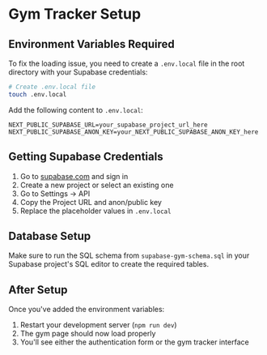 # Gym Tracker Setup

## Environment Variables Required

To fix the loading issue, you need to create a `.env.local` file in the root directory with your Supabase credentials:

```bash
# Create .env.local file
touch .env.local
```

Add the following content to `.env.local`:

```
NEXT_PUBLIC_SUPABASE_URL=your_supabase_project_url_here
NEXT_PUBLIC_SUPABASE_ANON_KEY=your_NEXT_PUBLIC_SUPABASE_ANON_KEY_here
```

## Getting Supabase Credentials

1. Go to [supabase.com](https://supabase.com) and sign in
2. Create a new project or select an existing one
3. Go to Settings → API
4. Copy the Project URL and anon/public key
5. Replace the placeholder values in `.env.local`

## Database Setup

Make sure to run the SQL schema from `supabase-gym-schema.sql` in your Supabase project's SQL editor to create the required tables.

## After Setup

Once you've added the environment variables:
1. Restart your development server (`npm run dev`)
2. The gym page should now load properly
3. You'll see either the authentication form or the gym tracker interface
